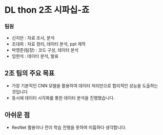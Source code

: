 # DL thon 2조 시파십-죠


### 팀원 
- 신지만 : 자료 조사, 분석
- 조대희 : 자료 정리, 데이터 분석, ppt 제작
- 박영준(팀장) : 코드 구성, 데이터 분석
- 임현석 : 데이터 분석, 발표

## 2조 팀의 주요 목표
- 가장 기본적인 CNN 모델을 활용하여 데이터 처리만으로 합리적인 성능을 도출하는 것입니다
- 동시에 데이터 시각화를 통한 데이터 분석을 진행했습니다.

## 아쉬운 점
- ResNet 활용이나 전이 학습 진행을 못하여 미흡하다 생각합니다.
